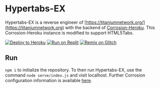 # Hypertabs-EX
Hypertabs-EX is a reverse engineer of [https://titaniumnetwork.org/](https://titaniumnetwork.org) with the backend of [Corrosion-Heroku](https://github.com/BinBashBanana/Corrosion-Heroku). This Corrosion-Heroku instance is modified to support HTML5Tabs.

[![Deploy to Heroku](https://raw.githubusercontent.com/BinBashBanana/deploy-buttons/master/buttons/remade/heroku.svg)](https://heroku.com/deploy/?template=https://github.com/hyper-hacker/herokuhypertabs)
[![Run on Replit](https://raw.githubusercontent.com/BinBashBanana/deploy-buttons/master/buttons/remade/replit.svg)](https://replit.com/github/hyper-hacker/herokuhypertabs)
[![Remix on Glitch](https://raw.githubusercontent.com/BinBashBanana/deploy-buttons/master/buttons/remade/glitch.svg)](https://glitch.com/edit/#!/import/github/hyper-hacker/newhypertabs)

## Run
`npm i` to initialize the repository. To then run Hypertabs-EX, use the command `node serve/index.js` and visit localhost. Further Corrosion configuration information is available [here](https://github.com/titaniumnetwork-dev/Corrosion).
